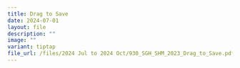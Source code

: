 ```yaml
---
title: Drag to Save
date: 2024-07-01
layout: file
description: ""
image: ""
variant: tiptap
file_url: /files/2024 Jul to 2024 Oct/930_SGH_SHM_2023_Drag_to_Save.pdf
---
```

